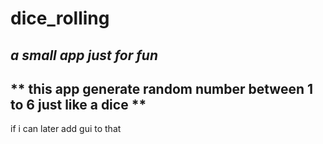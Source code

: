 # dice_rolling
*a small app just for fun*
------------------------
** this app  generate random number between 1 to 6 just like a dice **
---------
if i can later add gui to that
